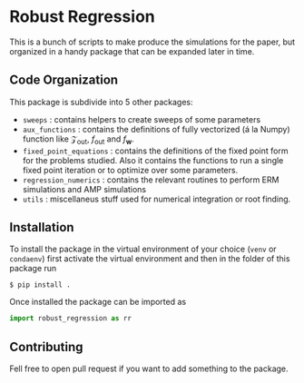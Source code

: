 # Robust Regression

This is a bunch of scripts to make produce the simulations for the paper, but organized in a handy package that can be expanded later in time.

## Code Organization

This package is subdivide into 5 other packages:
* `sweeps` : contains helpers to create sweeps of some parameters
* `aux_functions` : contains the definitions of fully vectorized (á la Numpy) function like $\mathcal{Z}_{\text{out}}$, $f_{\text{out}}$ and $f_{\mathbf{w}}$.
* `fixed_point_equations` : contains the definitions of the fixed point form for the problems studied. Also it contains the functions to run a single fixed point iteration or to optimize over some parameters.
* `regression_numerics` : contains the relevant routines to perform ERM simulations and AMP simulations
* `utils` : miscellaneus stuff used for numerical integration or root finding.

## Installation

To install the package in the virtual environment of your choice (`venv` or `condaenv`) first activate the virtual environment and then in the folder of this package run
```shell
$ pip install .
```

Once installed the package can be imported as

```python
import robust_regression as rr
```

## Contributing

Fell free to open pull request if you want to add something to the package.